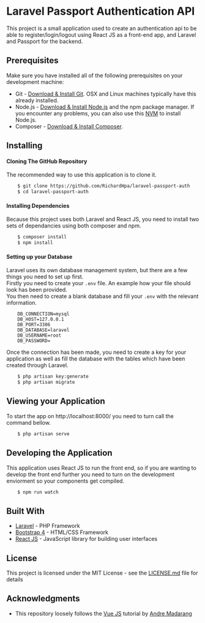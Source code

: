 # Laravel Passport Authentication API

This project is a small application used to create an authentication api to be able to register/login/logout using React JS as a front-end app, and Laravel and Passport for the backend.

## Prerequisites

Make sure you have installed all of the following prerequisites on your development machine:
* Git - [Download & Install Git](https://git-scm.com/downloads). OSX and Linux machines typically have this already installed.
* Node.js - [Download & Install Node.js](https://nodejs.org/en/download/) and the npm package manager. If you encounter any problems, you can also use this [NVM](https://github.com/nvm-sh/nvm) to install Node.js.
* Composer - [Download & Install Composer](https://getcomposer.org/).

## Installing
#### Cloning The GitHub Repository
The recommended way to use this application is to clone it.

```bash
    $ git clone https://github.com/RichardHpa/laravel-passport-auth
    $ cd laravel-passport-auth
```

#### Installing Dependencies
Because this project uses both Laravel and React JS, you need to install two sets of dependancies using both composer and npm.
```bash
    $ composer install
    $ npm install
```

#### Setting up your Database
Laravel uses its own database management system, but there are a few things you need to set up first.  
Firstly you need to create your `.env` file. An example how your file should look has been provided.  
You then need to create a blank database and fill your `.env` with the relevant information.  
```
    DB_CONNECTION=mysql
    DB_HOST=127.0.0.1
    DB_PORT=3306
    DB_DATABASE=laravel
    DB_USERNAME=root
    DB_PASSWORD=
```
Once the connection has been made, you need to create a key for your application as well as fill the database with the tables which have been created through Laravel.

```bash
    $ php artisan key:generate
    $ php artisan migrate
```

## Viewing your Application
To start the app on http://localhost:8000/ you need to turn call the command bellow.
```bash
    $ php artisan serve
```
## Developing the Application
This application uses React JS to run the front end, so if you are wanting to develop the front end further you need to turn on the development enviorment so your components get compiled.
```bash
    $ npm run watch
```

## Built With

* [Laravel](https://laravel.com/) - PHP Framework
* [Bootstrap 4](https://getbootstrap.com/) - HTML/CSS Framework
* [React JS](https://reactjs.org/) - JavaScript library for building user interfaces

## License

This project is licensed under the MIT License - see the [LICENSE.md](LICENSE.md) file for details

## Acknowledgments

* This repository loosely follows the [Vue JS](https://www.youtube.com/watch?v=HGh0cKEVXPI&list=FLyn8KlZ3n_JDqiXzNUROwKw&index=2&t=894s) tutorial by  [Andre Madarang](https://www.youtube.com/channel/UCtb40EQj2inp8zuaQlLx3iQ)
